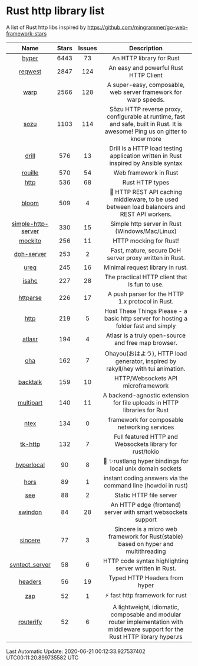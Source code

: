 # Rust http library list

A list of Rust http libs inspired by https://github.com/mingrammer/go-web-framework-stars


|Name|Stars|Issues|Description|
|:--:|:---:|:--:|:----:|
|[hyper](https://github.com/hyperium/hyper)|6443|73|An HTTP library for Rust|
|[reqwest](https://github.com/seanmonstar/reqwest)|2847|124|An easy and powerful Rust HTTP Client|
|[warp](https://github.com/seanmonstar/warp)|2566|128|A super-easy, composable, web server framework for warp speeds.|
|[sozu](https://github.com/sozu-proxy/sozu)|1103|114|Sōzu HTTP reverse proxy, configurable at runtime, fast and safe, built in Rust. It is awesome! Ping us on gitter to know more|
|[drill](https://github.com/fcsonline/drill)|576|13|Drill is a HTTP load testing application written in Rust  inspired by Ansible syntax|
|[rouille](https://github.com/tomaka/rouille)|570|54|Web framework in Rust|
|[http](https://github.com/hyperium/http)|536|68|Rust HTTP types|
|[bloom](https://github.com/valeriansaliou/bloom)|509|4|:cherry_blossom: HTTP REST API caching middleware, to be used between load balancers and REST API workers.|
|[simple-http-server](https://github.com/TheWaWaR/simple-http-server)|330|15|Simple http server in Rust (Windows/Mac/Linux)|
|[mockito](https://github.com/lipanski/mockito)|256|11|HTTP mocking for Rust!|
|[doh-server](https://github.com/jedisct1/doh-server)|253|2|Fast, mature, secure DoH server proxy written in Rust.|
|[ureq](https://github.com/algesten/ureq)|245|16|Minimal request library in rust.|
|[isahc](https://github.com/sagebind/isahc)|227|28|The practical HTTP client that is fun to use.|
|[httparse](https://github.com/seanmonstar/httparse)|226|17|A push parser for the HTTP 1.x protocol in Rust.|
|[http](https://github.com/thecoshman/http)|219|5|Host These Things Please - a basic http server for hosting a folder fast and simply|
|[atlasr](https://github.com/atlasr-org/atlasr)|194|4|Atlasr is a truly open-source and free map browser.|
|[oha](https://github.com/hatoo/oha)|162|7|Ohayou(おはよう), HTTP load generator, inspired by rakyll/hey with tui animation.|
|[backtalk](https://github.com/lord/backtalk)|159|10|HTTP/Websockets API microframework|
|[multipart](https://github.com/abonander/multipart)|140|11|A backend-agnostic extension for file uploads in HTTP libraries for Rust|
|[ntex](https://github.com/ntex-rs/ntex)|134|0|framework for composable networking services |
|[tk-http](https://github.com/swindon-rs/tk-http)|132|7|Full featured HTTP and Websockets library for rust/tokio|
|[hyperlocal](https://github.com/softprops/hyperlocal)|90|8|🔌 ✨rustlang hyper bindings for local unix domain sockets|
|[hors](https://github.com/WindSoilder/hors)|89|1|instant coding answers via the command line (howdoi in rust)|
|[see](https://github.com/wyhaya/see)|88|2|Static HTTP file server|
|[swindon](https://github.com/swindon-rs/swindon)|84|28|An HTTP edge (frontend) server with smart websockets support|
|[sincere](https://github.com/danclive/sincere)|77|3|Sincere is a micro web framework for Rust(stable) based on hyper and multithreading|
|[syntect_server](https://github.com/sourcegraph/syntect_server)|58|6|HTTP code syntax highlighting server written in Rust.|
|[headers](https://github.com/hyperium/headers)|56|19|Typed HTTP Headers from hyper|
|[zap](https://github.com/oltdaniel/zap)|52|1|:zap: fast http framework for rust|
|[routerify](https://github.com/routerify/routerify)|52|6|A lightweight, idiomatic, composable and modular router implementation with middleware support for the Rust HTTP library hyper.rs|

Last Automatic Update: 2020-06-21 00:12:33.927537402 UTC00:11:20.899735582 UTC